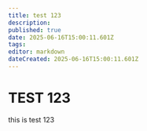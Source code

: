 ```yaml
---
title: test 123
description: 
published: true
date: 2025-06-16T15:00:11.601Z
tags: 
editor: markdown
dateCreated: 2025-06-16T15:00:11.601Z
---
```


# TEST 123
this is test 123
